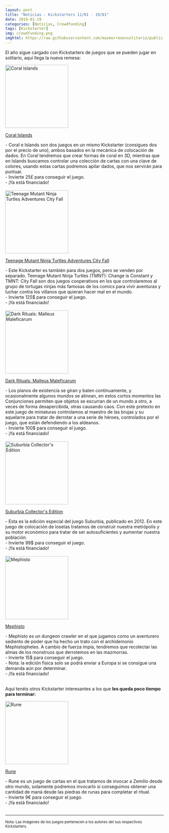 ```yaml
---
layout: post
title: "Noticias - Kickstarters 11/01 - 19/01"
date: 2019-01-19
categories: [Noticias, Crowdfunding]
tags: [Kickstarter]
img: crowdfunding.png
imghtml: https://raw.githubusercontent.com/mazmorreoensolitario/public-images/master/crowdfunding/crowdfunding-19-011-0119.jpg
---
```


El año sigue cargado con Kickstarters de juegos que se pueden jugar en
solitario, aquí llega la nueva remesa:

<div class="row">
    <div class="col-md-3">
        <img width="200" height="200"
            src="https://ksr-ugc.imgix.net/assets/023/797/367/39cc4c1b6ecf0d7b24ae9df4ae4bd8a1_original.jpg?ixlib=rb-1.1.0&w=680&fit=max&v=1547596191&auto=format&gif-q=50&q=92&s=d784eb968e6182e3d22440ec4a0be83c"
        class="img-thumbnail" alt="Coral Islands">
    </div>
    <div class="col-md-9">
        <p>
            <a
            href="https://www.kickstarter.com/projects/alleycatgames/coral-islands-2-interactive-dice-stacking-games-in">
            Coral Islands</a>
        </p>
         - Coral e Islands son dos juegos en un mismo Kickstarter (consigues
          dos por el precio de uno), ambos
          basados en la mecánica de colocación de dados. En Coral tendremos que
          crear formas de coral en 3D, mientras que en Islands buscamos
          controlar una colección de cartas con una clave de colores, usando
          estas cartas podremos apilar dados, que nos servirán para puntuar.
          <br>
          - Invierte 25£  para conseguir el juego.
          <br>
          - ¡Ya está financiado!
    </div>
</div>
<br>

<div class="row">
    <div class="col-md-3">
        <img width="200" height="200"
            src="https://ksr-ugc.imgix.net/assets/023/734/875/09f0f13ccd407505b8cdf8daa5bdc06a_original.jpg?ixlib=rb-1.1.0&w=680&fit=max&v=1546991167&auto=format&gif-q=50&q=92&s=57da2bb0aade5df462fbbc65f5521522"
        class="img-thumbnail" alt="Teenage Mutant Ninja Turtles Adventures City Fall">
    </div>
    <div class="col-md-9">
        <p>
            <a
            href="https://www.kickstarter.com/projects/idwgames/teenage-mutant-ninja-turtles-adventures-city-fall">
            Teenage Mutant Ninja Turtles Adventures City Fall</a>
        </p>
         - Este Kickstarter es también para dos juegos, pero se venden por
          separado. Teenage Mutant Ninja Turtles (TMNT): Change is Constant y
          TMNT: City Fall son dos juegos cooperativos en los que controlaremos
          al grupo de tortugas ninjas más famosas de los comics para vivir
          aventuras y luchar contra los villanos que quieran hacer mal en el
          mundo. 
          <br>
          - Invierte 125$ para conseguir el juego.
          <br>
          - ¡Ya está financiado!
    </div>
</div>
<br>

<div class="row">
    <div class="col-md-3">
        <img width="200" height="200"
            src="https://ksr-ugc.imgix.net/assets/024/072/179/46ac8e69746a7cb98ae292c44264d7c4_original.jpg?ixlib=rb-1.1.0&w=680&fit=max&v=1550002396&auto=format&gif-q=50&q=92&s=db44ae182e980d4670a703fb88d5a705"
        class="img-thumbnail" alt="Dark Rituals: Malleus Maleficarum">
    </div>
    <div class="col-md-9">
        <p>
            <a
            href="https://www.kickstarter.com/projects/1900818244/dark-rituals-malleus-maleficarum">
            Dark Rituals: Malleus Maleficarum</a>
        </p>
         - Los planos de existencia se giran y baten continuamente, y
          ocasionalmente algunos mundos se alinean, en estos cortos momentos las
          Conjunciones permiten que objetos se escurran de un mundo a otro, a
          veces de forma desapercibida, otras causando caos. Con este pretexto
          en este juego de miniaturas controlamos al maestro de las brujas y su
          aquelarre para tratar de derrotar a una serie de héroes, controlados
          por el juego, que están defendiendo a los aldeanos.
          <br>
          - Invierte 100$ para conseguir el juego.
          <br>
          - ¡Ya está financiado!
    </div>
</div>
<br>

<div class="row">
    <div class="col-md-3">
        <img width="200" height="200"
            src="https://ksr-ugc.imgix.net/assets/023/779/021/7ec6b7ff440149ba237ba294b2e73d70_original.png?ixlib=rb-1.1.0&w=680&fit=max&v=1547454465&auto=format&gif-q=50&lossless=true&s=15eadee7bfb869d3df9c666d5185c35b"
        class="img-thumbnail" alt="Suburbia Collector's Edition">
    </div>
    <div class="col-md-9">
        <p>
            <a
            href="https://www.kickstarter.com/projects/tedalspach/suburbia-collectors-edition">
            Suburbia Collector's Edition</a>
        </p>
         - Esta es la edición especial del juego Suburbia, publicado
          en 2012. En este juego de colocación de losetas tratamos de construir
          nuestra metrópolis y su motor económico para tratar de ser
          autosuficientes y aumentar nuestra población.
          <br>
          - Invierte 99$ para conseguir el juego.
          <br>
          - ¡Ya está financiado!
    </div>
</div>
<br>

<div class="row">
    <div class="col-md-3">
        <img width="200" height="200"
            src="https://ksr-ugc.imgix.net/assets/023/793/467/8588bfcc823672be727b9031025530ae_original.png?ixlib=rb-1.1.0&w=680&fit=max&v=1547571906&auto=format&gif-q=50&lossless=true&s=c19f3694cc3cc04018b3963c5c4b8d7f"
        class="img-thumbnail" alt="Mephisto">
    </div>
    <div class="col-md-9">
        <p>
            <a
            href="https://www.kickstarter.com/projects/631404185/mephisto-the-card-game">
            Mephisto</a>
        </p>
         - Mephisto es un dungeon crawler en el que jugamos como un aventurero
          sediento de poder que ha hecho un trato con el archidemonio
          Mephistopheles. A cambio de fuerza impía, tendremos que recolectar las
          almas de los monstruos que derrotemos en las mazmorras.
          <br>
          - Invierte 15$ para conseguir el juego.
         <br>
           - Nota: la edición física solo se podrá enviar a Europa si se
          consigue una demanda aún por determinar.
          <br>
          - ¡Ya está financiado!
    </div>
</div>
<br>

Aquí tenéis otros Kickstarter interesantes a los que **les queda poco tiempo
para terminar:**

<div class="row">
    <div class="col-md-3">
        <img width="200" height="200"
            src="https://ksr-ugc.imgix.net/assets/023/662/466/693c3d8bc9c456d1c2c69b1018e2223a_original.png?ixlib=rb-1.1.0&w=680&fit=max&v=1546167042&auto=format&gif-q=50&lossless=true&s=d2ea7183a58ea4267043b4c5ad7ec811"
        class="img-thumbnail" alt="Rune">
    </div>
    <div class="col-md-9">
        <p>
            <a
            href="https://www.kickstarter.com/projects/35287524/rune-1">
            Rune</a>
        </p>
         - Rune es un juego de cartas en el que tratamos de invocar a Zemilio
          desde otro mundo, solamente podremos invocarlo si conseguimos obtener
          una cantidad de maná desde las piedras de runas para completar el
          ritual.
          <br>
          - Invierte 9€ para conseguir el juego.
          <br>
          - ¡Ya está financiado!
    </div>
</div>
<br>

<hr>

<small>Nota: Las imágenes de los juegos pertenecen a los autores del sus
respectivos Kickstarters.</small>
